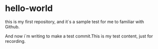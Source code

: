 hello-world
===========

this is my first repository, and it`s a sample test for me to familiar with Github.

And now i`m writing to make a test commit.This is my test content, just for recording.
